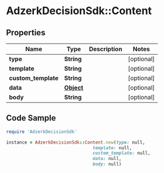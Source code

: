 # AdzerkDecisionSdk::Content

## Properties

Name | Type | Description | Notes
------------ | ------------- | ------------- | -------------
**type** | **String** |  | [optional] 
**template** | **String** |  | [optional] 
**custom_template** | **String** |  | [optional] 
**data** | [**Object**](.md) |  | [optional] 
**body** | **String** |  | [optional] 

## Code Sample

```ruby
require 'AdzerkDecisionSdk'

instance = AdzerkDecisionSdk::Content.new(type: null,
                                 template: null,
                                 custom_template: null,
                                 data: null,
                                 body: null)
```


